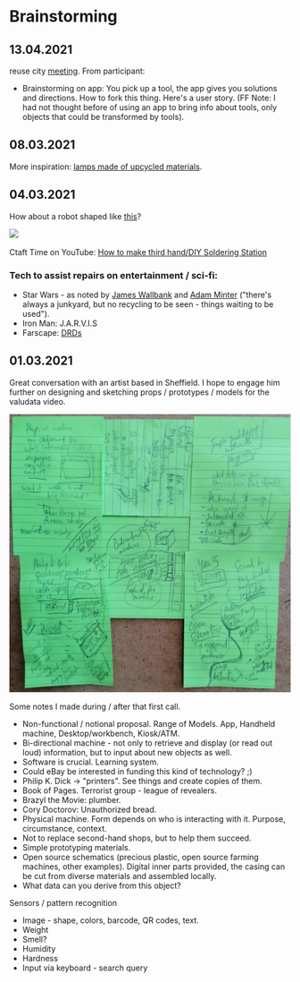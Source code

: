 # Brainstorming

## 13.04.2021

reuse city [meeting](../../meetings/20210413-meeting.md). From participant:

- Brainstorming on app: You pick up a tool, the app gives you solutions and directions. How to fork this thing. Here's a user story. (FF Note: I had not thought before of using an app to bring info about tools, only objects that could be transformed by tools).

## 08.03.2021

More inspiration: [lamps made of upcycled materials](https://stw-design.website/produkt-kategorie/lampen/).

## 04.03.2021

How about a robot shaped like [this](https://duckduckgo.com/?q=LED+Light+Helping+Hands+Magnifier+Station&ia=images&iax=images&atb=v236-1)?

![](https://images.extra-large.org/l-m/light-helping-hands-magnifier-station.jpg)

Ctaft Time on YouTube: [How to make third hand/DIY Soldering Station](https://www.youtube.com/watch?v=PHCyHRWCvUc)

### Tech to assist repairs on entertainment / sci-fi:

 - Star Wars - as noted by [James Wallbank](https://twitter.com/accessjames/status/1367128745119727621) and [Adam Minter](https://youtu.be/sHWbR8YpmUA?t=788) ("there's always a junkyard, but no recycling to be seen - things waiting to be used").
 - Iron Man: J.A.R.V.I.S
 - Farscape: [DRDs](https://farscape.fandom.com/wiki/Diagnostic_Repair_Drone )

## 01.03.2021

Great conversation with an artist based in Sheffield. I hope to engage him further on designing and sketching props / prototypes / models for the valudata video.

![](20210301-call.jpg)

Some notes I made during / after that first call.

 - Non-functional / notional proposal. Range of Models. App, Handheld machine, Desktop/workbench, Kiosk/ATM.
 - Bi-directional machine - not only to retrieve and display (or read out loud) information, but to input about new objects as well.
 - Software is crucial. Learning system.
 - Could eBay be interested in funding this kind of technology? ;)
 - Philip K. Dick -> "printers". See things and create copies of them.
 - Book of Pages. Terrorist group - league of revealers.
 - Brazyl the Movie: plumber.
 - Cory Doctorov: Unauthorized bread.
 - Physical machine. Form depends on who is interacting with it. Purpose, circumstance, context.
 - Not to replace second-hand shops, but to help them succeed.
 - Simple prototyping materials.
 - Open source schematics (precious plastic, open source farming machines, other examples). Digital inner parts provided, the casing can be cut from diverse materials and assembled locally.
 - What data can you derive from this object?

Sensors / pattern recognition

 - Image - shape, colors, barcode, QR codes, text.
 - Weight
 - Smell?
 - Humidity
 - Hardness
 - Input via keyboard - search query
